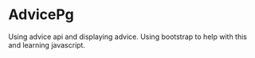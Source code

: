 # AdvicePg

Using advice api and displaying advice. Using bootstrap to help with this and learning javascript.

